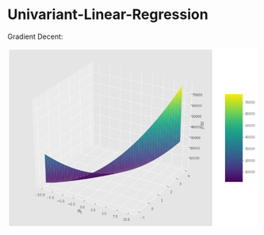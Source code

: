 # Univariant-Linear-Regression
 
Gradient Decent:

![](https://github.com/SrilakshmiSripathi/Univariant-Linear-Regression/blob/master/Gradient.PNG)

